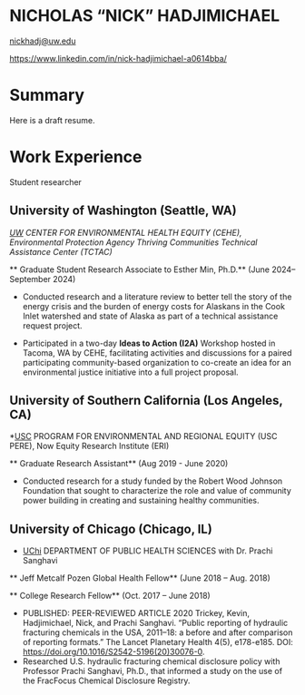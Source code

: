 # NICHOLAS “NICK” HADJIMICHAEL

nickhadj@uw.edu

https://www.linkedin.com/in/nick-hadjimichael-a0614bba/

# Summary
Here is a draft resume.

# Work Experience
Student researcher

## University of Washington (Seattle, WA)

*[UW][] CENTER FOR ENVIRONMENTAL HEALTH EQUITY (CEHE), Environmental Protection Agency Thriving Communities Technical Assistance Center (TCTAC)*

** Graduate Student Research Associate to Esther Min, Ph.D.** (June 2024–September 2024)

- Conducted research and a literature review to better tell the story of the energy crisis and the burden of energy costs for Alaskans in the Cook Inlet watershed and state of Alaska as part of a technical assistance request project.

- Participated in a two-day **Ideas to Action (I2A)** Workshop hosted in Tacoma, WA by CEHE, facilitating activities and discussions for a paired participating community-based organization to co-create an idea for an environmental justice initiative into a full project proposal.

## University of Southern California (Los Angeles, CA)
*[USC][] PROGRAM FOR ENVIRONMENTAL AND REGIONAL EQUITY (USC PERE), Now Equity Research Institute (ERI)

** Graduate Research Assistant** (Aug 2019 - June 2020)

- Conducted research for a study funded by the Robert Wood Johnson Foundation that sought to characterize the role and value of community power building in creating and sustaining healthy communities.

## University of Chicago (Chicago, IL)
* [UChi][] DEPARTMENT OF PUBLIC HEALTH SCIENCES with Dr. Prachi Sanghavi

** Jeff Metcalf Pozen Global Health Fellow** (June 2018 – Aug. 2018)

** College Research Fellow** (Oct. 2017 – June 2018)

- PUBLISHED: PEER-REVIEWED ARTICLE
2020 	Trickey, Kevin, Hadjimichael, Nick, and Prachi Sanghavi. “Public reporting of hydraulic fracturing chemicals in the USA, 2011–18: a before and after comparison of reporting formats.”  The Lancet Planetary Health 4(5), e178-e185. DOI: https://doi.org/10.1016/S2542-5196(20)30076-0.
- Researched U.S. hydraulic fracturing chemical disclosure policy with Professor Prachi Sanghavi, Ph.D., that informed a study on the use of the FracFocus Chemical Disclosure Registry.


[UW]: https://www.washington.edu/
[USC]: https://www.usc.edu/
[UChi]: https://www.uchicago.edu/en